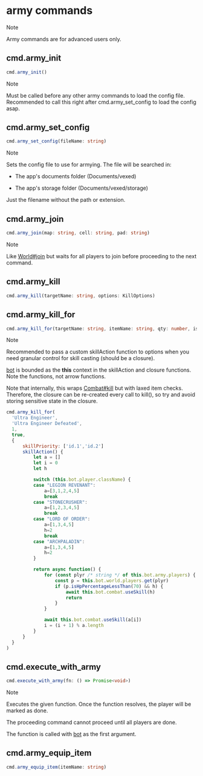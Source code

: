 # army commands

> [!NOTE]
> Army commands are for advanced users only.


## cmd.army_init

```ts
cmd.army_init()
```

> [!NOTE]
> Must be called before any other army commands to load the config file.
> Recommended to call this right after cmd.army_set_config to load the config asap.


## cmd.army_set_config

```ts
cmd.army_set_config(fileName: string)
```

> [!NOTE]
> Sets the config file to use for armying. The file will be searched in:
> 
> - The app's documents folder (Documents/vexed)
> 
> - The app's storage folder (Documents/vexed/storage)
> 
> Just the filename without the path or extension.


## cmd.army_join

```ts
cmd.army_join(map: string, cell: string, pad: string)
```

> [!NOTE]
> Like [World#join](../api-legacy/World.md#join) but waits for all players to join before proceeding to the next command.


## cmd.army_kill

```ts
cmd.army_kill(targetName: string, options: KillOptions)
```

## cmd.army_kill_for

```ts
cmd.army_kill_for(targetName: string, itemName: string, qty: number, isTemp: boolean, options: KillOptions)
```

> [!NOTE]
> Recommended to pass a custom skillAction function to options when you need granular control for skill casting (should be a closure).
> 
> [bot](../api-legacy/Bot.md) is bounded as the **this** context in the skillAction and closure functions. Note the functions, not arrow functions.
> 
> Note that internally, this wraps [Combat#kill](../api-legacy/Combat.md#kill) but with laxed item checks.
> Therefore, the closure can be re-created every call to kill(), so try and avoid storing sensitive state in the closure.
> 
> ```js
> cmd.army_kill_for(
> 	'Ultra Engineer',
> 	'Ultra Engineer Defeated',
> 	1,
> 	true,
> 	{
> 		skillPriority: ['id.1','id.2']
> 		skillAction() {
> 			let a = []
> 			let i = 0
> 			let h
> 
> 			switch (this.bot.player.className) {
> 			case "LEGION REVENANT":
> 				a=[3,1,2,4,5]
> 				break
> 			case "STONECRUSHER":
> 				a=[1,2,3,4,5]
> 				break
> 			case "LORD OF ORDER":
> 				a=[1,3,4,5]
> 				h=2
> 				break
> 			case "ARCHPALADIN":
> 				a=[1,3,4,5]
> 				h=2
> 			}
> 
> 			return async function() {
> 				for (const plyr /* string */ of this.bot.army.players) {
> 					const p = this.bot.world.players.get(plyr)
> 					if (p.isHpPercentageLessThan(70) && h) {
> 						await this.bot.combat.useSkill(h)
> 						return
> 					}
> 				}
> 
> 				await this.bot.combat.useSkill(a[i])
> 				i = (i + 1) % a.length
> 			}
> 		}
> 	}
> )
> ```


## cmd.execute_with_army

```ts
cmd.execute_with_army(fn: () => Promise<void>)
```

> [!NOTE]
> Executes the given function. Once the function resolves, the player will be marked as done.
> 
> The proceeding command cannot proceed until all players are done.
> 
> The function is called with [bot](/api-legacy/Bot.md) as the first argument.


## cmd.army_equip_item

```ts
cmd.army_equip_item(itemName: string)
```


